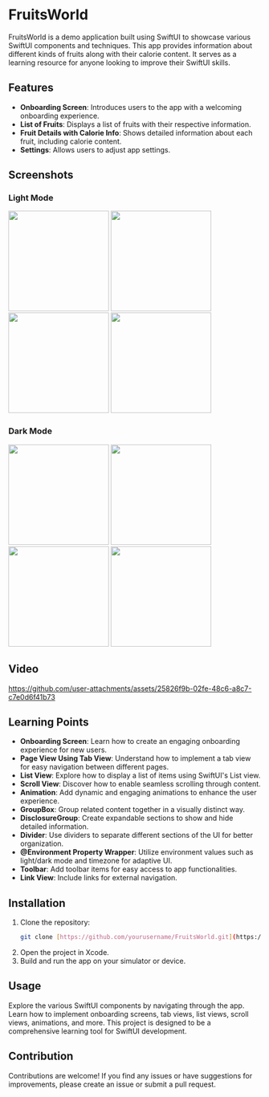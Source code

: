 # FruitsWorld

FruitsWorld is a demo application built using SwiftUI to showcase various SwiftUI components and techniques. This app provides information about different kinds of fruits along with their calorie content. It serves as a learning resource for anyone looking to improve their SwiftUI skills.

## Features

- **Onboarding Screen**: Introduces users to the app with a welcoming onboarding experience.
- **List of Fruits**: Displays a list of fruits with their respective information.
- **Fruit Details with Calorie Info**: Shows detailed information about each fruit, including calorie content.
- **Settings**: Allows users to adjust app settings.

## Screenshots
 ### Light Mode
<img src="https://github.com/user-attachments/assets/2d9e89d5-8c89-4456-ac0a-b6fa29e10e90" width="200" />
<img src="https://github.com/user-attachments/assets/6b921737-4a8c-487b-a9a0-d21700560103" width="200" />
<img src="https://github.com/user-attachments/assets/86b0c64c-91e6-47d6-9e30-fd44f335ee84" width="200" />
<img src="https://github.com/user-attachments/assets/f203b611-bb8b-4a16-8b1e-e0bb70529596" width="200" />

 ### Dark Mode
<img src="https://github.com/user-attachments/assets/3a2c52ca-6f49-407b-96a2-0117085cc085" width="200" />
<img src="https://github.com/user-attachments/assets/b811f3a8-ebd7-46e3-831e-b28cf6269cfb" width="200" />
<img src="https://github.com/user-attachments/assets/2ed41ce9-53c0-4fb0-a659-723b9616ced5" width="200" />
<img src="https://github.com/user-attachments/assets/84af1cc3-c9b3-4712-8c58-a8b779156c9e" width="200" />

## Video 

https://github.com/user-attachments/assets/25826f9b-02fe-48c6-a8c7-c7e0d6f41b73

## Learning Points

- **Onboarding Screen**: Learn how to create an engaging onboarding experience for new users.
- **Page View Using Tab View**: Understand how to implement a tab view for easy navigation between different pages.
- **List View**: Explore how to display a list of items using SwiftUI's List view.
- **Scroll View**: Discover how to enable seamless scrolling through content.
- **Animation**: Add dynamic and engaging animations to enhance the user experience.
- **GroupBox**: Group related content together in a visually distinct way.
- **DisclosureGroup**: Create expandable sections to show and hide detailed information.
- **Divider**: Use dividers to separate different sections of the UI for better organization.
- **@Environment Property Wrapper**: Utilize environment values such as light/dark mode and timezone for adaptive UI.
- **Toolbar**: Add toolbar items for easy access to app functionalities.
- **Link View**: Include links for external navigation.


## Installation

1. Clone the repository:
   ```bash
   git clone [https://github.com/yourusername/FruitsWorld.git](https://github.com/Faizulkarim/FruitesWorld.git)

2. Open the project in Xcode.
3. Build and run the app on your simulator or device.

## Usage

Explore the various SwiftUI components by navigating through the app. Learn how to implement onboarding screens, tab views, list views, scroll views, animations, and more. This project is designed to be a comprehensive learning tool for SwiftUI development.

## Contribution

Contributions are welcome! If you find any issues or have suggestions for improvements, please create an issue or submit a pull request.
